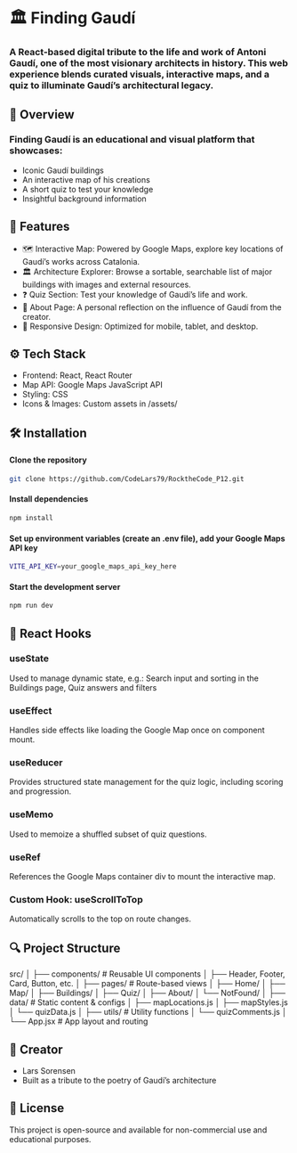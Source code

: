 # 🏛️ Finding Gaudí
### A React-based digital tribute to the life and work of Antoni Gaudí, one of the most visionary architects in history. This web experience blends curated visuals, interactive maps, and a quiz to illuminate Gaudí’s architectural legacy.


## 📌 Overview
### Finding Gaudí is an educational and visual platform that showcases:
- Iconic Gaudí buildings
- An interactive map of his creations
- A short quiz to test your knowledge
- Insightful background information


## 🧠 Features
- 🗺️ Interactive Map: Powered by Google Maps, explore key locations of Gaudí’s works across Catalonia.
- 🏛️ Architecture Explorer: Browse a sortable, searchable list of major buildings with images and external resources.
- ❓ Quiz Section: Test your knowledge of Gaudí’s life and work.
- 📜 About Page: A personal reflection on the influence of Gaudí from the creator.
- 📱 Responsive Design: Optimized for mobile, tablet, and desktop.


## ⚙️ Tech Stack
- Frontend: React, React Router
- Map API: Google Maps JavaScript API
- Styling: CSS 
- Icons & Images: Custom assets in /assets/


## 🛠️ Installation
#### Clone the repository
  ```sh
  git clone https://github.com/CodeLars79/RocktheCode_P12.git
  ```

 #### Install dependencies
  ```sh
  npm install
  ```

#### Set up environment variables (create an .env file), add your Google Maps API key
  ```sh
  VITE_API_KEY=your_google_maps_api_key_here
  ```  

#### Start the development server
  ```sh
  npm run dev
  ```

## 🧩 React Hooks
### useState
Used to manage dynamic state, e.g.: Search input and sorting in the Buildings page, Quiz answers and filters

### useEffect
Handles side effects like loading the Google Map once on component mount.

### useReducer
Provides structured state management for the quiz logic, including scoring and progression.

### useMemo
Used to memoize a shuffled subset of quiz questions.

### useRef
References the Google Maps container div to mount the interactive map.

### Custom Hook: useScrollToTop
Automatically scrolls to the top on route changes.




## 🔍 Project Structure

src/
│
├── components/ # Reusable UI components
│ ├── Header, Footer, Card, Button, etc.
│
├── pages/ # Route-based views
│ ├── Home/
│ ├── Map/
│ ├── Buildings/
│ ├── Quiz/
│ ├── About/
│ └── NotFound/
│
├── data/ # Static content & configs
│ ├── mapLocations.js
│ ├── mapStyles.js
│ └── quizData.js
│
├── utils/ # Utility functions
│ └── quizComments.js
│
└── App.jsx # App layout and routing


## 💚 Creator
- Lars Sorensen
- Built as a tribute to the poetry of Gaudí’s architecture

## 📄 License
This project is open-source and available for non-commercial use and educational purposes.
